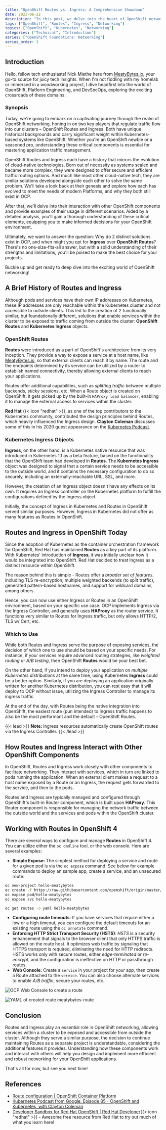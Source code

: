 ```yaml
---
title: "OpenShift Routes vs. Ingress: A Comprehensive Showdown"
date: 2023-06-22
description: "In this post, we delve into the heart of OpenShift networking, comparing two major traffic flow methodologies: OpenShift Routes and Ingress. We'll discuss their histories, nuances, and the best use cases for each."
tags: ["OpenShift", "Routes", "Ingress", "Networking"]
topics: ["OpenShift", "Kubernetes", "Networking"]
categories: ["Technical", "Introduction"]
series: ["OpenShift Foundations: Networking"]
series_order: 3
---
```


## Introduction

Hello, fellow tech enthusiasts! Nick Miethe here from [MeatyBytes.io](/), your go-to source for juicy tech insights. When I'm not fiddling with my homelab or immersed in a woodworking project, I dive headfirst into the world of OpenShift, Platform Engineering, and DevSecOps, exploring the exciting crossroads of these domains.

### Synopsis

Today, we're going to embark on a captivating journey through the realm of OpenShift networking, honing in on two key players that regulate traffic flow into our clusters – OpenShift Routes and Ingress. Both have unique historical backgrounds and carry significant weight within Kubernetes-based systems like OpenShift. Whether you're an OpenShift newbie or a seasoned pro, understanding these critical components is essential for mastering application traffic management.

OpenShift Routes and Ingress each have a history that mirrors the evolution of cloud-native technologies. Born out of necessity as systems scaled and became more complex, they were designed to offer secure and efficient traffic routing options. And much like most other cloud-native tech, they are similar solutions developed alongside each other to solve the same problem. We'll take a look back at their genesis and explore how each has evolved to meet the needs of modern Platforms, and why they both still exist in OCP.

After that, we'll delve into their interaction with other OpenShift components and provide examples of their usage in different scenarios. Aided by a detailed analysis, you'll gain a thorough understanding of these critical elements, equipping you to make informed decisions for your OpenShift environment.

Ultimately, we want to answer the question: Why do 2 distinct solutions exist in OCP, and when might you opt for **Ingress** over **OpenShift Routes**? There's no one-size-fits-all answer, but with a solid understanding of their strengths and limitations, you'll be poised to make the best choice for your projects.

Buckle up and get ready to deep dive into the exciting world of OpenShift networking!

## A Brief History of Routes and Ingress

Although pods and services have their own IP addresses on Kubernetes, these IP addresses are only reachable within the Kubernetes cluster and not accessible to outside clients. This led to the creation of 2 functionally similar, but foundationally different, solutions that enable services within the cluster to be exposed to traffic coming from outside the cluster: **OpenShift Routes** and **Kubernetes Ingress** objects.

### OpenShift Routes

**Routes** were introduced as a part of OpenShift's architecture from its very inception. They provide a way to expose a service at a host name, like [MeatyBytes.io](/), so that external clients can reach it by name. The route and the endpoints determined by its service can be utilized by a router to establish named connectivity, thereby allowing external clients to reach your applications.

Routes offer additional capabilities, such as *splitting traffic* between multiple backends, *sticky sessions*, etc. When a Route object is created on OpenShift, it gets picked up by the built-in `HAProxy load balancer`, enabling it to manage the external access to services within the cluster.

**Red Hat** {{< icon "redhat" >}}, as one of the top contributors to the Kubernetes community, contributed the design principles behind Routes, which heavily influenced the Ingress design. **Clayton Coleman** discusses some of this in his 2020 guest appearance on the [Kubernetes Podcast](https://kubernetespodcast.com/episode/085-openshift-and-kubernetes/).

### Kubernetes Ingress Objects

**Ingress**, on the other hand, is a Kubernetes native resource that was introduced in Kubernetes 1.1 as a beta feature, based on the functionality that the OpenShift team had developed in **Routes**. The **Kubernetes Ingress** object was designed to signal that a certain service needs to be accessible to the outside world, and it contains the necessary configuration to do so securely, including an externally-reachable URL, SSL, and more.

However, the creation of an Ingress object doesn't have any effects on its own. It requires an Ingress controller on the Kubernetes platform to fulfill the configurations defined by the Ingress object.

Initially, the concept of Ingress in Kubernetes and Routes in OpenShift served similar purposes. However, Ingress in Kubernetes did not offer as many features as Routes in OpenShift.

## Routes and Ingress in OpenShift Today

Since the adoption of Kubernetes as the container orchestration framework for OpenShift, Red Hat has maintained **Routes** as a key part of its platform. With Kubernetes' introduction of **Ingress**, it was initially unclear how it would be integrated into OpenShift. Red Hat decided to treat Ingress as a distinct resource within OpenShift.

The reason behind this is simple - Routes offer a *broader set of features*, including TLS re-encryption, multiple weighted backends (to split traffic), generated pattern-based hostnames, and support for wildcard domains, among others.

Hence, you can now use either Ingress or Routes in an OpenShift environment, based on your specific use case. OCP implements Ingress via the Ingress Controller, and generally uses **HAProxy** as the router service. It functions very similar to Routes for Ingress traffic, but only allows HTTP/2, TLS w/ Cert, etc.

### Which to Use

While both Routes and Ingress serve the purpose of exposing services, the decision of which one to use should be based on your specific needs. For instance, if your services require advanced routing strategies, like *weighted routing* or *A/B testing*, then OpenShift **Routes** would be your best bet.

On the other hand, if you intend to deploy your application on *multiple Kubernetes distributions* at the same time, using Kubernetes **Ingress** could be a better option. Similarly, if you are deploying an application originally written for another Kubernetes distribution, you can rest easy that it will deploy to OCP without issue, utilizing the Ingress Controller to manage its ingress traffic.

At the end of the day, with Routes being the native integration into OpenShift, the easiest route (pun intended) to Ingress traffic happens to also be the most performant and the default - OpenShift Routes.

{{< lead >}}
**Note:** Ingress resources automatically create OpenShift routes via the Ingress Controller.
{{< /lead >}}

## How Routes and Ingress Interact with Other OpenShift Components

In OpenShift, Routes and Ingress work closely with other components to facilitate networking. They interact with services, which in turn are linked to pods running the application. When an external client makes a request to a host name exposed by a Route or an Ingress, the request gets forwarded to the service, and then to the pods.

Routes and Ingress are typically managed and configured through OpenShift's built-in Router component, which is built upon **HAProxy**. This Router component is responsible for managing the network traffic between the outside world and the services and pods within the OpenShift cluster.

## Working with Routes in OpenShift 4

There are several ways to configure and manage **Routes** in OpenShift 4. You can utilize either the `oc cmdline` tool, or the web console. Here are several examples:

* **Simple Expose:** The simplest method for deploying a service and route for a given pod is via the `oc expose` command. See below for example commands to deploy an sample app, create a service, and an unsecured route:

```bash
oc new-project hello-meatybytes
oc create -f https://raw.githubusercontent.com/openshift/origin/master/examples/hello-meatybytes/hello-pod.json
oc expose pod/hello-meatybytes
oc expose svc hello-meatybytes

oc get routes -o yaml hello-meatybytes
```

* **Configuring route timeouts**: If you have services that require either a low or a high timeout, you can configure the default timeouts for an existing route using the `oc annotate` command.
* **Enforcing HTTP Strict Transport Security (HSTS)**: *HSTS* is a security enhancement that signals to the browser client that only HTTPS traffic is allowed on the route host. It optimizes web traffic by signaling that HTTPS transport is required, eliminating the need for HTTP redirects. HSTS works only with secure routes, either *edge-terminated* or *re-encrypt*, and the configuration is ineffective on HTTP or passthrough routes.
* **Web Console:** Create a `service` in your project for your app, then create a Route attached to the `service`. You can also choose alternate services to enable *A/B traffic*, secure your routes, etc.

![OCP Web Console to create a route](create-route.png "Create a route and attach your service")

![YAML of created route meatybytes-route](route-yaml.png "Review the deployed Route")

## Conclusion

Routes and Ingress play an essential role in OpenShift networking, allowing services within a cluster to be exposed and accessible from outside the cluster. Although they serve a similar purpose, the decision to continue maintaining Routes as a separate project is understandable, considering the additional features it provides. Understanding how these components work and interact with others will help you design and implement more efficient and robust networking for your OpenShift applications.

That's all for now, but see you next time!

## References

* [Route configuration | OpenShift Container Platform](https://docs.openshift.com/container-platform/4.13/networking/routes/route-configuration.html)
* [Kubernetes Podcast from Google: Episode 85 - OpenShift and Kubernetes, with Clayton Coleman](https://kubernetespodcast.com/episode/085-openshift-and-kubernetes/)
* [Developer Sandbox for Red Hat OpenShift | Red Hat Developer](https://developers.redhat.com/developer-sandbox){{< icon "redhat" >}} - Awesome free resource from Red Hat to try out much of what you learn here!
